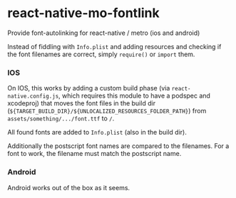 # react-native-mo-fontlink

Provide font-autolinking for react-native / metro (ios and android)

Instead of fiddling with `Info.plist` and adding resources and checking if the font filenames are correct,
simply `require()` or `import` them.

### IOS

On IOS, this works by adding a custom build phase (via `react-native.config.js`, which requires this module
to have a podspec and xcodeproj) that moves the font files in the build dir
(`${TARGET_BUILD_DIR}/${UNLOCALIZED_RESOURCES_FOLDER_PATH}`) from `assets/something/.../font.ttf` to `/`.

All found fonts are added to `Info.plist` (also in the build dir).

Additionally the postscript font names are compared to the filenames. For a font to work, the filename must
match the postscript name.

### Android

Android works out of the box as it seems.
